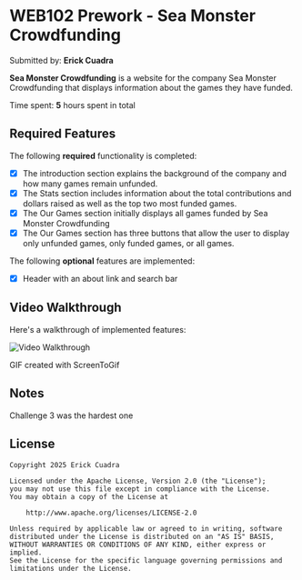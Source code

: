 # WEB102 Prework - Sea Monster Crowdfunding

Submitted by: **Erick Cuadra**

**Sea Monster Crowdfunding** is a website for the company Sea Monster Crowdfunding that displays information about the games they have funded.

Time spent: **5** hours spent in total

## Required Features

The following **required** functionality is completed:

* [X] The introduction section explains the background of the company and how many games remain unfunded.
* [X] The Stats section includes information about the total contributions and dollars raised as well as the top two most funded games.
* [X] The Our Games section initially displays all games funded by Sea Monster Crowdfunding
* [X] The Our Games section has three buttons that allow the user to display only unfunded games, only funded games, or all games.

The following **optional** features are implemented:

* [X] Header with an about link and search bar

## Video Walkthrough

Here's a walkthrough of implemented features:

<img src='seamonster.gif' title='Video Walkthrough' width='' alt='Video Walkthrough' />

<!-- Replace this with whatever GIF tool you used! -->
GIF created with ScreenToGif

## Notes

Challenge 3 was the hardest one

## License

    Copyright 2025 Erick Cuadra

    Licensed under the Apache License, Version 2.0 (the "License");
    you may not use this file except in compliance with the License.
    You may obtain a copy of the License at

        http://www.apache.org/licenses/LICENSE-2.0

    Unless required by applicable law or agreed to in writing, software
    distributed under the License is distributed on an "AS IS" BASIS,
    WITHOUT WARRANTIES OR CONDITIONS OF ANY KIND, either express or implied.
    See the License for the specific language governing permissions and
    limitations under the License.
